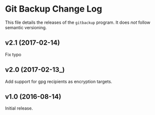 # Git Backup Change Log

This file details the releases of the `gitbackup` program. It does _not_
follow semantic versioning.

## v2.1 (2017-02-14)

Fix typo

## v2.0 (2017-02-13_)

Add support for gpg recipients as encryption targets.

## v1.0 (2016-08-14)

Initial release.

